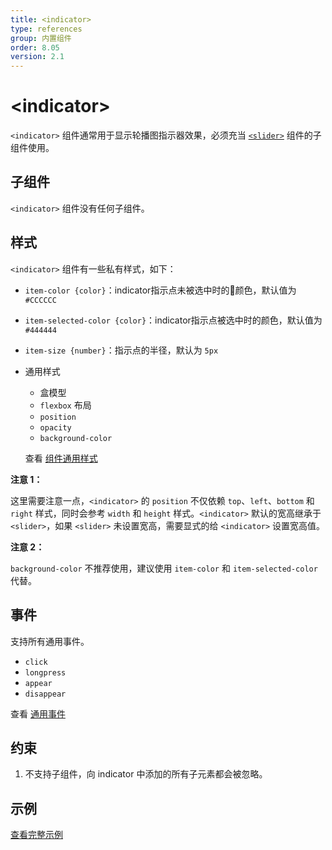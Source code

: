 ```yaml
---
title: <indicator>
type: references
group: 内置组件
order: 8.05
version: 2.1
---
```


# &lt;indicator&gt;

`<indicator>` 组件通常用于显示轮播图指示器效果，必须充当 [`<slider>`](./slider.html) 组件的子组件使用。

## 子组件

`<indicator>` 组件没有任何子组件。

## 样式

`<indicator>` 组件有一些私有样式，如下：

- `item-color {color}`：indicator指示点未被选中时的颜色，默认值为 `#CCCCCC`

- `item-selected-color {color}`：indicator指示点被选中时的颜色，默认值为 `#444444`

- `item-size {number}`：指示点的半径，默认为 `5px`

- 通用样式
  - 盒模型
  - `flexbox` 布局
  - `position`
  - `opacity`
  - `background-color`

  查看 [组件通用样式](/cn/wiki/common-styles.html)

**注意 1：**

这里需要注意一点，`<indicator>` 的 `position` 不仅依赖 `top`、`left`、`bottom` 和 `right` 样式，同时会参考 `width` 和 `height` 样式。`<indicator>` 默认的宽高继承于 `<slider>`，如果 `<slider>` 未设置宽高，需要显式的给 `<indicator>` 设置宽高值。

**注意 2：**

`background-color` 不推荐使用，建议使用 `item-color` 和 `item-selected-color` 代替。


## 事件

支持所有通用事件。

- `click`
- `longpress`
- `appear`
- `disappear`

查看 [通用事件](/cn/wiki/common-events.html)

## 约束

1. 不支持子组件，向 indicator 中添加的所有子元素都会被忽略。

## 示例

[查看完整示例](http://dotwe.org/vue/e1b4fd8a37ed4cafd8f5e161698754aa)
